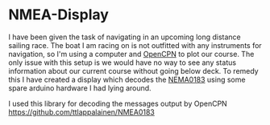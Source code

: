 # NMEA-Display
I have been given the task of navigating in an upcoming long distance sailing
race. The boat I am racing on is not outfitted with any instruments for
navigation, so I'm using a computer and [OpenCPN](https://opencpn.org/) to plot
our course. The only issue with this setup is we would have no way to see any
status information about our current course without going below deck. To remedy
this I have created a display which decodes the
[NEMA0183](http://www.catb.org/gpsd/NMEA.html) using some spare arduino hardware
I had lying around.

I used this library for decoding the messages output by OpenCPN
https://github.com/ttlappalainen/NMEA0183

